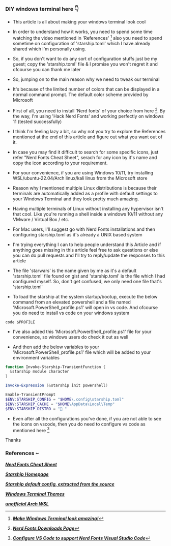 ### DIY windows terminal here 👇

* This article is all about making your windows terminal look cool

* In order to understand how it works, you need to spend some time watching the video mentioned in 'References' [^1] also you need to spend sometime on configuration of 'starship.toml' which I have already shared which I'm personally using. 

* So, if you don't want to do any sort of configuration stuffs just be my guest; copy the 'starship.toml' file & I promise you won't regret it and ofcourse you can thank me later

* So, jumping on to the main reason why we need to tweak our terminal
- It's because of the limited number of colors that can be displayed in a normal command prompt. The default color scheme provided by Microsoft

* First of all, you need to install 'Nerd fonts' of your choice from here [^2]. By the way, I'm using 'Hack Nerd Fonts' and working perfectly on windows 11 (tested successfully)

* I think I'm feeling lazy a bit, so why not you try to explore the References mentioned at the end of this article and figure out what you want out of it.

* In case you may find it difficult to search for some specific icons, just refer "Nerd Fonts Cheat Sheet", serach for any icon by it's name and copy the icon according to your requirement. 

* For your convenience, if you are using Windows 10/11, try installing WSL/ubuntu-22.04/Arch linux/kali linux from the Microsoft store

* Reason why I mentioned multiple Linux distributions is because their terminals are automatically added as a profile with default settings to your Windows Terminal and they look pretty much amazing. 

* Having multiple terminals of Linux without installing any hypervisor isn't that cool. Like you're running a shell inside a windows 10/11 without any VMware / Virtual Box / etc.

* For Mac users, I'll suggest go with Nerd Fonts installations and then configuring starship.toml as it's already a UNIX based system

* I'm trying everything I can to help people understand this Article and if anything goes missing in this article feel free to ask questions or else you can do pull requests and I'll try to reply/update the responses to this article

* The file 'starwars' is the name given by me as it's a default 'starship.toml' file found on gist and 'starship.toml' is the file which I had configured myself. So, don't get confused, we only need one file that's 'starship.toml'

* To load the starship at the system startup/bootup, execute the below command from an elevated powershell and a file named 'Microsoft.PowerShell_profile.ps1' will open in vs code. And ofcourse you do need to install vs code on your windows system

```
code $PROFILE
```
* I've also added this 'Microsoft.PowerShell_profile.ps1' file for your convenience, so windows users do check it out as well

* And then add the below variables to your 'Microsoft.PowerShell_profile.ps1' file which will be added to your environment variables 
```ps1
function Invoke-Starship-TransientFunction {
  &starship module character
}

Invoke-Expression (&starship init powershell)

Enable-TransientPrompt
$ENV:STARSHIP_CONFIG = "$HOME\.config\starship.toml"
$ENV:STARSHIP_CACHE = "$HOME\AppData\Local\Temp"
$ENV:STARSHIP_DISTRO = "󰖳 "
```

* Even after all the configurations you've done, if you are not able to see the icons on vscode, then you do need to configure vs code as mentioned here [^3]


Thanks


### References ~

[^1]: _**[Make Windows Terminal look amazing!](https://www.youtube.com/watch?v=AK2JE2YsKto)**_

[^2]: _**[Nerd Fonts Downloads Page](https://www.nerdfonts.com/font-downloads)**_

_**[Nerd Fonts Cheat Sheet](https://www.nerdfonts.com/cheat-sheet)**_

_**[Starship Homepage](https://starship.rs/guide/)**_

_**[Starship default config, extracted from the source](https://gist.github.com/nukopy/fe23c9517032963a4ad863356572b4dc)**_

_**[Windows Terminal Themes](https://windowsterminalthemes.dev/)**_

_**[unofficial Arch WSL](https://github.com/VSWSL/Arch-WSL)**_

[^3]: _**[Configure VS Code to support Nerd Fonts Visual Studio Code](https://dev.to/owl777/how-to-show-nerd-fonts-in-visual-studio-code-15fd#:~:text=Without%20proper%20configuration%2C%20Visual%20Studio,settings%20using%20the%20keyword%20'terminal.)**_